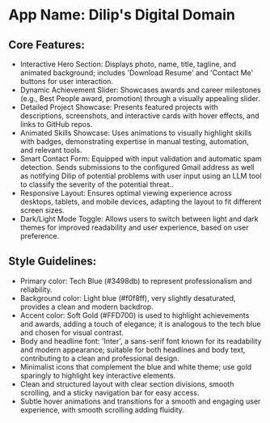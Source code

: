 # **App Name**: Dilip's Digital Domain

## Core Features:

- Interactive Hero Section: Displays photo, name, title, tagline, and animated background; includes 'Download Resume' and 'Contact Me' buttons for user interaction.
- Dynamic Achievement Slider: Showcases awards and career milestones (e.g., Best People award, promotion) through a visually appealing slider.
- Detailed Project Showcase: Presents featured projects with descriptions, screenshots, and interactive cards with hover effects, and links to GitHub repos.
- Animated Skills Showcase: Uses animations to visually highlight skills with badges, demonstrating expertise in manual testing, automation, and relevant tools.
- Smart Contact Form: Equipped with input validation and automatic spam detection. Sends submissions to the configured Gmail address as well as notifying Dilip of potential problems with user input using an LLM tool to classify the severity of the potential threat..
- Responsive Layout: Ensures optimal viewing experience across desktops, tablets, and mobile devices, adapting the layout to fit different screen sizes.
- Dark/Light Mode Toggle: Allows users to switch between light and dark themes for improved readability and user experience, based on user preference.

## Style Guidelines:

- Primary color: Tech Blue (#3498db) to represent professionalism and reliability.
- Background color: Light blue (#f0f8ff), very slightly desaturated, provides a clean and modern backdrop.
- Accent color: Soft Gold (#FFD700) is used to highlight achievements and awards, adding a touch of elegance; it is analogous to the tech blue and chosen for visual contrast.
- Body and headline font: 'Inter', a sans-serif font known for its readability and modern appearance; suitable for both headlines and body text, contributing to a clean and professional design.
- Minimalist icons that complement the blue and white theme; use gold sparingly to highlight key interactive elements.
- Clean and structured layout with clear section divisions, smooth scrolling, and a sticky navigation bar for easy access.
- Subtle hover animations and transitions for a smooth and engaging user experience, with smooth scrolling adding fluidity.